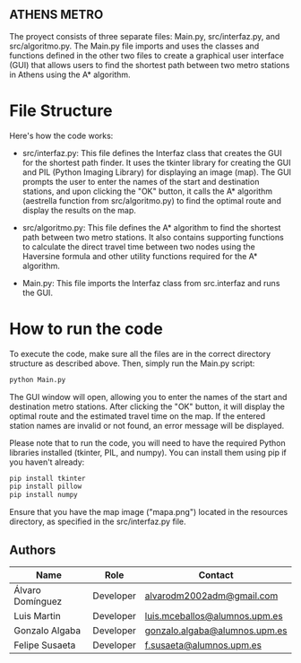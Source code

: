 ## ATHENS METRO ##

The proyect consists of three separate files: Main.py, src/interfaz.py, and src/algoritmo.py. The Main.py file imports and uses the classes and functions defined in the other two files to create a graphical user interface (GUI) that allows users to find the shortest path between two metro stations in Athens using the A* algorithm.

# File Structure #

Here's how the code works:

- src/interfaz.py: This file defines the Interfaz class that creates the GUI for the shortest path finder. It uses the tkinter library for creating the GUI and PIL (Python Imaging Library) for displaying an image (map). The GUI prompts the user to enter the names of the start and destination stations, and upon clicking the "OK" button, it calls the A* algorithm (aestrella function from src/algoritmo.py) to find the optimal route and display the results on the map.

- src/algoritmo.py: This file defines the A* algorithm to find the shortest path between two metro stations. It also contains supporting functions to calculate the direct travel time between two nodes using the Haversine formula and other utility functions required for the A* algorithm.

- Main.py: This file imports the Interfaz class from src.interfaz and runs the GUI.

# How to run the code # 

To execute the code, make sure all the files are in the correct directory structure as described above. Then, simply run the Main.py script:

```python
python Main.py
```

The GUI window will open, allowing you to enter the names of the start and destination metro stations. After clicking the "OK" button, it will display the optimal route and the estimated travel time on the map. If the entered station names are invalid or not found, an error message will be displayed.

Please note that to run the code, you will need to have the required Python libraries installed (tkinter, PIL, and numpy). You can install them using pip if you haven't already:

```bash
pip install tkinter
pip install pillow
pip install numpy
```
Ensure that you have the map image ("mapa.png") located in the resources directory, as specified in the src/interfaz.py file.

## Authors

| Name         | Role           | Contact                                           |
|----------------|---------------|------------------------
| Álvaro Domínguez       | Developer | alvarodm2002adm@gmail.com      
| Luis Martin    | Developer     | luis.mceballos@alumnos.upm.es 
| Gonzalo Algaba    | Developer     | gonzalo.algaba@alumnos.upm.es 
| Felipe Susaeta    | Developer     | f.susaeta@alumnos.upm.es        

